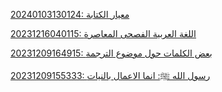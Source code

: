 
                                                                                                                                                                                                                                                                                                                                                                                                                                                                                                                                                                                                                                                                                                                                                                                                                                                                                                                                                                                                                                                                                                                                                                                                                                                                                                                                                                                                                                                                                                                                                                                                                                                                                                                                                                                                                                                                                                                                                                                                                                                                                                                                                                                                                                                                                                                                                                                                                                                                                        [20240103130124: معيار الكتابة](/ar/5/20240103130124.html)

[20231216040115: اللغة العربية الفصحى المعاصرة](/ar/3/20231216040115.html)

[20231209164915: بعض الكلمات حول موضوع الترجمة](/ar/2/20231209164915.html)

[20231209155333: رسول الله  ﷺ: انما الاعمال بالنيات](/ar/1/20231209155333.html)

